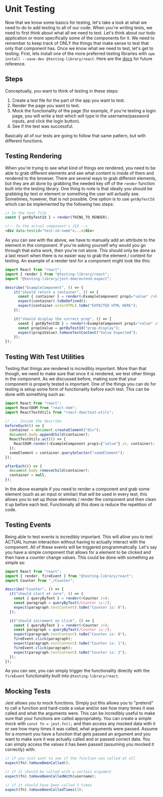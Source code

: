 # Unit Testing

Now that we know some basics for testing, let's take a look at what we need to do to add testing to all of our code. When you're writing tests, we need to first think about what all we need to test. Let's think about our todo application or more specifically some of the components for it. We need to remember to keep track of ONLY the things that make sense to test that only that component has. Once we know what we need to test, let's get to testing. First, lets install one of the more preferred testing libraries with `npm install --save-dev @testing-library/react`. Here are the [docs](https://testing-library.com/docs/react-testing-library/intro/) for future reference.

## Steps

Conceptually, you want to think of testing in these steps:

1. Create a test file for the part of the app you want to test.
2. Render the page you want to test.
3. Mock the functionality of the page (for example, if you're testing a login page, you will write a test which will type in the username/password inputs, and click the login button).
4. See if the test was successful.

Basically all of our tests are going to follow that same pattern, but with different functions.

## Testing Rendering

When you're trying to see what kind of things are rendered, you need to be able to grab different elements and see what content is inside of them and rendered to the browser. There are several ways to grab different elements, but they are all done by grabbing the needed key off of the `render` function built into the testing library. One thing to note is that ideally you should be grabbing by text or element or something the user will actually see. Sometimes, however, that is not possible. One option is to use `getByTestId` which can be implemented by the following two steps:

```javascript
// In the test file
const { getByTestId } = render(THING_TO_RENDER);
```

```html
<!-- In the actual component's JSX -->
<div data-testid="test-id-name">...</div>
```

As you can see with the above, we have to manually add an attribute to the element in the component. If you're asking yourself why would you go through that extra work, then you're not alone. This should only be done as a last resort when there is no easier way to grab the element / content for testing. An example of a render test for a component might look like this:

```javascript
import React from "react";
import { render } from "@testing-library/react";
import "@testing-library/jest-dom/extend-expect";

describe("ExampleComponent", () => {
    it("should return a container", () => {
      const { container } = render(<ExampleComponent prop1="value" />);
      expect(container).toBeDefined();
      expect(container.outerHTML).toBe("EXPECTED HTML HERE");
    });

    it("should display the correct prop", () => {
      const { getByTestID } = render(<ExampleComponent prop1="value" />);
      const prop1Value = getByTestId("prop-display");
      expect(prop1Value).toHaveTextContent("Value Expected");
    });
});
```

## Testing With Test Utilities

Testing that things are rendered is incredibly important. More than that though, we need to make sure that once it is rendered, we test other things in the component. As we discussed before, making sure that your component is properly tested is important. One of the things you can do for testing is setup some form of functionality before each test. This can be done with something such as:

```javascript
import React from "react";
import ReactDOM from "react-dom";
import ReactTestUtils from "react-dom/test-utils";

// ... Inside the describe
beforeEach(() => {
  container = document.createElement("div");
  document.body.appendChild(container);
  ReactTestUtils.act(() => {
    ReactDOM.render(<ExampleComponent prop1={"value"} />, container);
  });
  someElement = container.querySelector("someElement");
});

afterEach(() => {
  document.body.removeChild(container);
  container = null;
});
```

In the above example if you need to render a component and grab some element (such as an input or similar) that will be used in every test, this allows you to set up those elements / render the component and then clean it up before each test. Functionally all this does is reduce the repetition of code.

## Testing Events

Being able to test events is incredibly important. This will allow you to test ACTUAL human interaction without having to actually interact with the component. All of these events will be triggered programmatically. Let's say you have a simple component that allows for a element to be clicked and then have a counter change values. This could be done with something as simple as:

```javascript
import React from "react";
import { render, fireEvent } from "@testing-library/react";
import Counter from "./Counter";

describe("Counter", () => {
  it("should start at zero", () => {
    const { queryByText } = render(<Counter />);
    const paragraph = queryByText(/Counter is:/);
    expect(paragraph.textContent).toBe("Counter is: 0");
  });

  it("should increment on click", () => {
    const { queryByText } = render(<Counter />);
    const paragraph = queryByText(/Counter is:/);
    expect(paragraph.textContent).toBe("Counter is: 0");
    fireEvent.click(paragraph);
    expect(paragraph.textContent).toBe("Counter is: 1");
    fireEvent.click(paragraph);
    expect(paragraph.textContent).toBe("Counter is: 2");
  });
});
```

As you can see, you can simply trigger the functionality directly with the `fireEvent` functionality built into `@testing-library/react`.

## Mocking Tests

Jest allows you to mock functions. Simply put this allows you to "pretend" to call a function and hard-code a value and/or see how many times it was called and what the arguments were. This can be incredibly useful to make sure that your functions are called appropriately. You can create a simple mock with `const fn = jest.fn();` and then access any mocked data with it or see how many times it was called, what arguments were passed. Assume for a moment you have a function that gets passed an argument and you want to make sure it was actually called and or passed correct data. You can simply access the values it has been passed (assuming you mocked it correctly) with:

```javascript
// if you just want to see if the function was called at all
expect(fn).toHaveBeenCalled();

// if it should be called with a certain argument
expect(fn).toHaveBeenCalledWith(username);

// if it should have been called 3 times
expect(fn).toHaveBeenCalledTimes(3);
```

